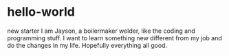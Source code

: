 # hello-world
new starter
I am Jayson, a boilermaker welder, like the coding and programming stuff.
I want to learn something new different from my job and do the changes in my life.
Hopefully everything all good.
